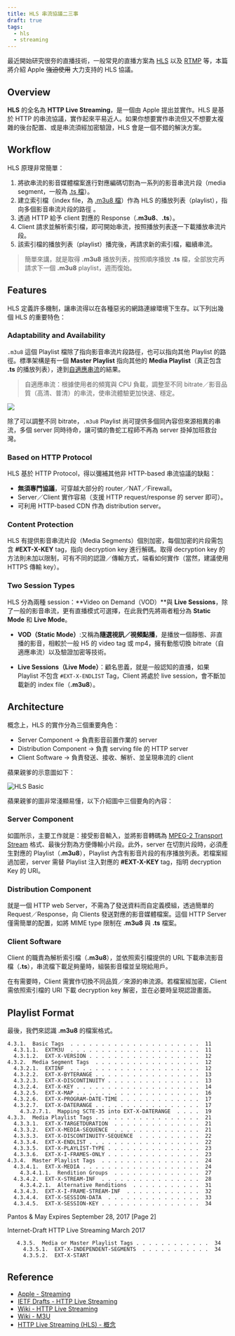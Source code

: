 ```yaml
---
title: HLS 串流協議二三事
draft: true
tags:
  - hls
  - streaming
---
```


最近開始研究很夯的直播技術，一般常見的直播方案為 [HLS][hls] 以及 [RTMP][rtmp] 等，本篇將介紹 Apple ~~強迫使用~~ 大力支持的 HLS 協議。

## Overview

**HLS** 的全名為 **HTTP Live Streaming**，是一個由 Apple 提出並實作。HLS 是基於 HTTP 的串流協議，實作起來平易近人。如果你想要實作串流但又不想要太複雜的後台配置、或是串流須經加密驗證，HLS 會是一個不錯的解決方案。

## Workflow

HLS 原理非常簡單：

1. 將欲串流的影音媒體檔案進行對應編碼切割為一系列的影音串流片段（media segment，一般為 [.ts 檔][mts]）。
2. 建立索引檔（index file，為 [.m3u8 檔][m3u]）作為 HLS 的播放列表（playlist），指向多個影音串流片段的路徑 。
3. 透過 HTTP 給予 client 對應的 Response（**.m3u8**、**.ts**）。
4. Client 請求並解析索引檔，即可開始串流，按照播放列表逐一下載播放串流片段。
5. 該索引檔的播放列表（playlist）播完後，再請求新的索引檔，繼續串流。

> 簡單來講，就是取得 **.m3u8** 播放列表，按照順序播放 **.ts** 檔，全部放完再請求下一個 **.m3u8** playlist，週而復始。

## Features

HLS 定義許多機制，讓串流得以在各種惡劣的網路連線環境下生存。以下列出幾個 HLS 的重要特色：

### Adaptability and Availability

`.m3u8` 這個 Playlist 檔除了指向影音串流片段路徑，也可以指向其他 Playlist 的路徑。標準架構是有一個 **Master Playlist** 指向其他的 **Media Playlist**（真正包含 **.ts** 的播放列表），達到[自適應串流][adaptive-bitrate-streaming]的結果。

> 自適應串流：根據使用者的頻寬與 CPU 負載，調整至不同 bitrate／影音品質（高清、普清）的串流，使串流體驗更加快速、穩定。

![](https://github.com/videojs/videojs-contrib-hls/raw/master/docs/hls-format.png)

除了可以調整不同 bitrate，`.m3u8` Playlist 尚可提供多個同內容但來源相異的串流，多個 server 同時待命，讓可憐的魯蛇工程師不再為 server 掛掉加班救台灣。

### Based on HTTP Protocol

HLS 基於 HTTP Protocol，得以彌補其他非 HTTP-based 串流協議的缺點：

- **無須專門協議**，可穿越大部分的 router／NAT／Firewall。
- Server／Client 實作容易（支援 HTTP request/response 的 server 即可）。
- 可利用 HTTP-based CDN 作為 distribution server。

### Content Protection

HLS 有提供影音串流片段（Media Segments）個別加密，每個加密的片段需包含 **#EXT-X-KEY** tag，指向 decryption key 進行解碼。取得 decryption key 的方法則未加以限制，可有不同的認證／傳輸方式，端看如何實作（當然，建議使用 HTTPS 傳輸 key）。

### Two Session Types

HLS 分為兩種 session：**Video on Demand（VOD）**與 **Live Sessions**，除了一般的影音串流，更有直播模式可選擇，在此我們先將兩者粗分為 **Static Mode** 和 **Live Mode**。

- **VOD（Static Mode）**:又稱為**隨選視訊／視頻點播**，是播放一個靜態、非直播的影音，相較於一般 H5 的 video tag 或 mp4，擁有動態切換 bitrate（自適應串流）以及驗證加密等技術。

- **Live Sessions（Live Mode）**：顧名思義，就是一般認知的直播，如果 Playlist 不包含 `#EXT-X-ENDLIST` Tag，Client 將處於 live session，會不斷加載新的 index file（**.m3u8**）。

## Architecture

概念上，HLS 的實作分為三個重要角色：

- Server Component -> 負責影音前置作業的 server
- Distribution Component -> 負責 serving file 的 HTTP server
- Client Software -> 負責發送、接收、解析、並呈現串流的 client

蘋果親爹的示意圖如下：

![HLS Basic](https://developer.apple.com/library/content/documentation/NetworkingInternet/Conceptual/StreamingMediaGuide/art/transport_stream_2x.png)

蘋果親爹的圖非常淺顯易懂，以下介紹圖中三個要角的內容：

### Server Component

如圖所示，主要工作就是：接受影音輸入，並將影音轉碼為 [MPEG-2 Transport Stream][mts] 格式、最後分割為方便傳輸小片段。此外，server 在切割片段時，必須產生對應的 Playlist（**.m3u8**），Playlist 內含有影音片段的有序播放列表。若檔案經過加密，server 需替 Playlist 注入對應的 **#EXT-X-KEY** tag，指明 decryption Key 的 URI。

### Distribution Component

就是一個 HTTP web Server，不需為了發送資料而自定義模組，透過簡單的 Request／Response，向 Clients 發送對應的影音媒體檔案。這個 HTTP Server 僅需簡單的配置，如將 MIME type 限制在 **.m3u8** 與 **.ts** 檔案。

### Client Software

Client 的職責為解析索引檔（**.m3u8**），並依照索引檔提供的 URL 下載串流影音檔（**.ts**），串流檔下載足夠量時，組裝影音檔並呈現給用戶。

在有需要時，Client 需實作切換不同品質／來源的串流源。若檔案經加密，Client 需依照索引檔的 URI 下載 decryption key 解密，並在必要時呈現認證畫面。

## Playlist Format

最後，我們來認識 **.m3u8** 的檔案格式。

```
4.3.1.  Basic Tags  . . . . . . . . . . . . . . . . . . . . .  11
  4.3.1.1.  EXTM3U  . . . . . . . . . . . . . . . . . . . . .  11
  4.3.1.2.  EXT-X-VERSION . . . . . . . . . . . . . . . . . .  12
4.3.2.  Media Segment Tags  . . . . . . . . . . . . . . . . .  12
  4.3.2.1.  EXTINF  . . . . . . . . . . . . . . . . . . . . .  12
  4.3.2.2.  EXT-X-BYTERANGE . . . . . . . . . . . . . . . . .  13
  4.3.2.3.  EXT-X-DISCONTINUITY . . . . . . . . . . . . . . .  13
  4.3.2.4.  EXT-X-KEY . . . . . . . . . . . . . . . . . . . .  14
  4.3.2.5.  EXT-X-MAP . . . . . . . . . . . . . . . . . . . .  16
  4.3.2.6.  EXT-X-PROGRAM-DATE-TIME . . . . . . . . . . . . .  17
  4.3.2.7.  EXT-X-DATERANGE . . . . . . . . . . . . . . . . .  17
    4.3.2.7.1.  Mapping SCTE-35 into EXT-X-DATERANGE  . . . .  19
4.3.3.  Media Playlist Tags . . . . . . . . . . . . . . . . .  21
  4.3.3.1.  EXT-X-TARGETDURATION  . . . . . . . . . . . . . .  21
  4.3.3.2.  EXT-X-MEDIA-SEQUENCE  . . . . . . . . . . . . . .  21
  4.3.3.3.  EXT-X-DISCONTINUITY-SEQUENCE  . . . . . . . . . .  22
  4.3.3.4.  EXT-X-ENDLIST . . . . . . . . . . . . . . . . . .  22
  4.3.3.5.  EXT-X-PLAYLIST-TYPE . . . . . . . . . . . . . . .  23
  4.3.3.6.  EXT-X-I-FRAMES-ONLY . . . . . . . . . . . . . . .  23
4.3.4.  Master Playlist Tags  . . . . . . . . . . . . . . . .  24
  4.3.4.1.  EXT-X-MEDIA . . . . . . . . . . . . . . . . . . .  24
    4.3.4.1.1.  Rendition Groups  . . . . . . . . . . . . . .  27
  4.3.4.2.  EXT-X-STREAM-INF  . . . . . . . . . . . . . . . .  28
    4.3.4.2.1.  Alternative Renditions  . . . . . . . . . . .  31
  4.3.4.3.  EXT-X-I-FRAME-STREAM-INF  . . . . . . . . . . . .  32
  4.3.4.4.  EXT-X-SESSION-DATA  . . . . . . . . . . . . . . .  33
  4.3.4.5.  EXT-X-SESSION-KEY . . . . . . . . . . . . . . . .  34
```



Pantos & May           Expires September 28, 2017               [Page 2]


Internet-Draft             HTTP Live Streaming                March 2017


       4.3.5.  Media or Master Playlist Tags . . . . . . . . . . . .  34
         4.3.5.1.  EXT-X-INDEPENDENT-SEGMENTS  . . . . . . . . . . .  34
         4.3.5.2.  EXT-X-START

## Reference

- [Apple - Streaming](https://developer.apple.com/streaming/)
- [IETF Drafts - HTTP Live Streaming](https://tools.ietf.org/html/draft-pantos-http-live-streaming)
- [Wiki - HTTP Live Streaming][hls]
- [Wiki - M3U][m3u]
- [HTTP Live Streaming (HLS) - 概念](http://www.jianshu.com/p/2ce402a485ca)

[hls]: https://en.wikipedia.org/wiki/HTTP_Live_Streaming
[rtmp]: https://en.wikipedia.org/wiki/Real-Time_Messaging_Protocol
[mts]: https://en.wikipedia.org/wiki/MPEG_transport_stream
[m3u]: https://en.wikipedia.org/wiki/M3U
[adaptive-bitrate-streaming]: https://en.wikipedia.org/wiki/Adaptive_bitrate_streaming
